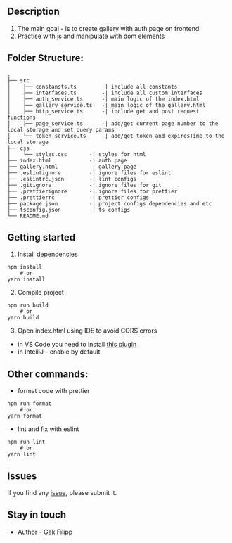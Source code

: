 ## Description

1. The main goal - is to create gallery with auth page on frontend.
2. Practise with js and manipulate with dom elements

## Folder Structure:

```
.
├── src
│    ├── constansts.ts        -| include all constants
│    ├── interfaces.ts        -| include all custom interfaces
│    ├── auth_service.ts      -| main logic of the index.html
│    ├── gallery_service.ts   -| main logic of the gallery.html
│    ├── http_service.ts      -| include get and post request functions
│    ├── page_service.ts      -| add/get current page number to the local storage and set query params
│    └── token_service.ts     -| add/get token and expiresTime to the local storage
├── css
│    └── styles.css       -| styles for html
├── index.html            -| auth page
├── gallery.html          -| gallery page
├── .eslintignore         -| ignore files for eslint
├── .eslintrc.json        -| lint configs
├── .gitignore            -| ignore files for git
├── .prettierignore       -| ignore files for prettier
├── .prettierrc           -| prettier configs
├── package.json          -| project configs dependencies and etc
├── tsconfig.json         -| ts configs
└── README.md
```

## Getting started

1. Install dependencies

```
npm install 
    # or
yarn install
```

2. Compile project

```
npm run build
    # or
yarn build
```

3. Open index.html using IDE to avoid CORS errors

* in VS Code you need to
  install [this plugin](https://marketplace.visualstudio.com/items?itemName=ritwickdey.LiveServer)
* in IntelliJ - enable by default

## Other commands:

* format code with prettier

```
npm run format
    # or
yarn format
```

* lint and fix with eslint

```
npm run lint
    # or
yarn lint
```

## Issues

If you find any [issue](https://github.com/stansful/module2_part2_node/issues), please submit it.

## Stay in touch

* Author - [Gak Filipp](https://t.me/stansful)